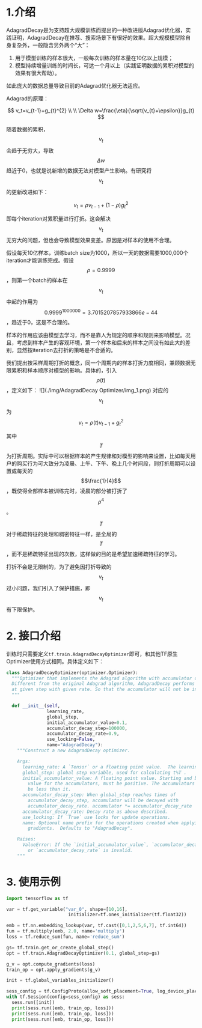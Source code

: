# 1.介绍
AdagradDecay是为支持超大规模训练而提出的一种改进版Adagrad优化器，实践证明，AdagradDecay在推荐、搜索场景下有很好的效果。超大规模模型除自身复杂外，一般隐含另外两个“大”：

1. 用于模型训练的样本很大，一般每次训练的样本量在10亿以上规模；
2. 模型持续增量训练的时间长，可达一个月以上（实践证明数据的累积对模型的效果有很大帮助）。

如此庞大的数据总量导致目前的Adagrad优化器无法适应。


Adagrad的原理：

$$
v_t=v_{t-1}+g_{t}^{2} \\
\\
\Delta w=\frac{\eta}{\sqrt{v_{t}+\epsilon}}g_{t}
$$


随着数据的累积，$$v_t$$会趋于无穷大，导致$$\Delta w$$趋近于0，也就是说新增的数据无法对模型产生影响。有研究将$$v_t$$的更新改进如下：

$$
v_t=\rho v_{t-1}+(1-\rho)g_{t}^{2}
$$

即每个iteration对累积量进行打折。这会解决$$v_t$$无穷大的问题，但也会导致模型效果变差。原因是对样本的使用不合理。

假设每天10亿样本，训练batch size为1000，所以一天的数据需要1000,000个iteration才能训练完成。假设$$\rho =0.9999$$，则第一个batch的样本在$$v_t$$中起的作用为$$0.9999 ^{1000000}=3.7015207857933866e-44$$，趋近于0，这是不合理的。

样本的作用应该由模型去学习，而不是靠人为规定的顺序和规则来影响模型。况且，考虑到样本产生的客观环境，第一个样本和后来的样本之间没有如此大的差别，显然按iteration去打折的策略是不合适的。

我们提出按采样周期打折的概念，同一个周期内的样本打折力度相同，兼顾数据无限累积和样本顺序对模型的影响。具体的，引入$$\rho (t)$$，定义如下：
![](./img/AdagradDecay Optimizer/img_1.png)
对应的$$v_t$$为
$$
v_t=\rho(t) v_{t-1}+g_{t}^{2}
$$

其中$$T$$为打折周期。实际中可以根据样本的产生规律和对模型的影响来设置，比如每天用户的购买行为可大致分为凌晨、上午、下午、晚上几个时间段，则打折周期可以设置成每天的$$\frac{1}{4}$$，既使得全部样本被训练完时，凌晨的部分被打折了$$\rho^{4}$$。


$$T$$对于稀疏特征的处理和稠密特征一样，是全局的$$T$$，而不是稀疏特征出现的次数，这样做的目的是希望加速稀疏特征的学习。

打折不会是无限制的，为了避免因打折导致的$$v_t$$过小问题，我们引入了保护措施，即$$v_t$$有下限保护。
​

# 2. 接口介绍
训练时只需要定义`tf.train.AdagradDecayOptimizer`即可，和其他TF原生Optimizer使用方式相同。具体定义如下：
```python
class AdagradDecayOptimizer(optimizer.Optimizer):
  """Optimizer that implements the Adagrad algorithm with accumulator decay.
  Different from the original Adagrad algorithm, AdagradDecay performs decay
  at given step with given rate. So that the accumulator will not be infinity.
  """

  def __init__(self, 
               learning_rate, 
               global_step,
               initial_accumulator_value=0.1,
               accumulator_decay_step=100000,
               accumulator_decay_rate=0.9,
               use_locking=False,
               name="AdagradDecay"):
    """Construct a new AdagradDecay optimizer.

    Args:
      learning_rate: A `Tensor` or a floating point value.  The learning rate.
      global_step: global step variable, used for calculating t%T .
      initial_accumulator_value: A floating point value. Starting and baseline
        value for the accumulators, must be positive. The accumulators will not 
        be less than it. 
      accumulator_decay_step: When global_step reaches times of 
        accumulator_decay_step, accumulator will be decayed with        
        accumulator_decay_rate. accumulator *= accumulator_decay_rate
      accumulator_decay_rate: Decay rate as above described.
      use_locking: If `True` use locks for update operations.
      name: Optional name prefix for the operations created when applying
        gradients.  Defaults to "AdagradDecay".

    Raises:
      ValueError: If the `initial_accumulator_value`, `accumulator_decay_step`
        or `accumulator_decay_rate` is invalid.
    """
```


# 3. 使用示例
```python
import tensorflow as tf

var = tf.get_variable("var_0", shape=[10,16],
                       initializer=tf.ones_initializer(tf.float32))

emb = tf.nn.embedding_lookup(var, tf.cast([0,1,2,5,6,7], tf.int64))
fun = tf.multiply(emb, 2.0, name='multiply')
loss = tf.reduce_sum(fun, name='reduce_sum')

gs= tf.train.get_or_create_global_step()
opt = tf.train.AdagradDecayOptimizer(0.1, global_step=gs)

g_v = opt.compute_gradients(loss)
train_op = opt.apply_gradients(g_v)

init = tf.global_variables_initializer()

sess_config = tf.ConfigProto(allow_soft_placement=True, log_device_placement=False)
with tf.Session(config=sess_config) as sess:
  sess.run([init])
  print(sess.run([emb, train_op, loss]))
  print(sess.run([emb, train_op, loss]))
  print(sess.run([emb, train_op, loss]))
```
